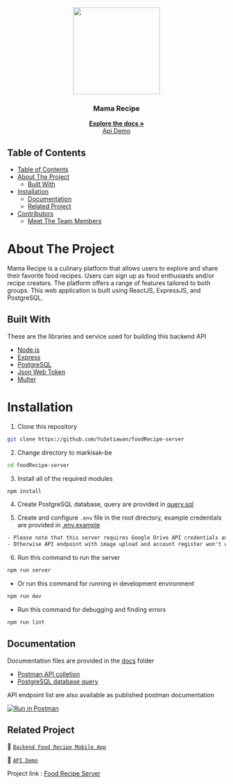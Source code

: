 <br />
<p align="center">
  <div align="center">
  <img src="https://cdn.discordapp.com/attachments/1103167854657929345/1149392352457269298/removebg-preview.png" widht="200" height="200" />
  </div>
  <h3 align="center">Mama Recipe</h3>
  <p align="center">
    <a href="https://github.com/YuSetiawan/foodRecipe-server"><strong>Explore the docs »</strong></a>
    <br />
    <a href="https://food-recipe-server-six.vercel.app/">Api Demo</a>
  </p>
</p>

## Table of Contents

- [Table of Contents](#table-of-contents)
- [About The Project](#about-the-project)
  - [Built With](#built-with)
- [Installation](#installation)
  - [Documentation](#documentation)
  - [Related Project](#related-project)
- [Contributors](#contributors)
  - [Meet The Team Members](#meet-the-team-members)

# About The Project

Mama Recipe is a culinary platform that allows users to explore and share their favorite food recipes. 
Users can sign up as food enthusiasts and/or recipe creators. 
The platform offers a range of features tailored to both groups. This web application is built using ReactJS, ExpressJS, and PostgreSQL.

## Built With

These are the libraries and service used for building this backend API

- [Node.js](https://nodejs.org)
- [Express](https://expressjs.com)
- [PostgreSQL](https://www.postgresql.org)
- [Json Web Token](https://jwt.io)
- [Multer](https://github.com/expressjs/multer)

# Installation

1. Clone this repository

```sh
git clone https://github.com/YuSetiawan/foodRecipe-server
```

2. Change directory to markisak-be

```sh
cd foodRecipe-server
```

3. Install all of the required modules

```sh
npm install
```

4. Create PostgreSQL database, query are provided in [query.sql](./query.sql)

5. Create and configure `.env` file in the root directory, example credentials are provided in [.env.example](./.env.example)

```txt
- Please note that this server requires Google Drive API credentials and Gmail service account
- Otherwise API endpoint with image upload and account register won't work properly
```

6. Run this command to run the server

```sh
npm run server
```

- Or run this command for running in development environment

```sh
npm run dev
```

- Run this command for debugging and finding errors

```sh
npm run lint
```

## Documentation

Documentation files are provided in the [docs](./docs) folder

- [Postman API colletion]()
- [PostgreSQL database query](./query.sql)

API endpoint list are also available as published postman documentation

[![Run in Postman](https://run.pstmn.io/button.svg)](https://documenter.getpostman.com/view/22647943/2s9YC8xXLC)

## Related Project

:rocket: [`Backend Food Recipe Mobile App`](https://github.com/YuSetiawan/foodRecipe-server)

:rocket: [`API Demo`](https://food-recipe-server-six.vercel.app/)

Project link : [Food Recipe Server](https://github.com/YuSetiawan/foodRecipe-server)
